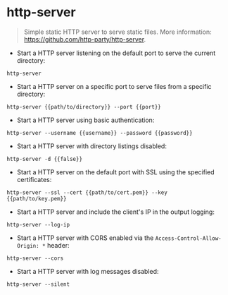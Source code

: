 # http-server

> Simple static HTTP server to serve static files.
> More information: <https://github.com/http-party/http-server>.

- Start a HTTP server listening on the default port to serve the current directory:

`http-server`

- Start a HTTP server on a specific port to serve files from a specific directory:

`http-server {{path/to/directory}} --port {{port}}`

- Start a HTTP server using basic authentication:

`http-server --username {{username}} --password {{password}}`

- Start a HTTP server with directory listings disabled:

`http-server -d {{false}}`

- Start a HTTP server on the default port with SSL using the specified certificates:

`http-server --ssl --cert {{path/to/cert.pem}} --key {{path/to/key.pem}}`

- Start a HTTP server and include the client's IP in the output logging:

`http-server --log-ip`

- Start a HTTP server with CORS enabled via the `Access-Control-Allow-Origin: *` header:

`http-server --cors`

- Start a HTTP server with log messages disabled:

`http-server --silent`
